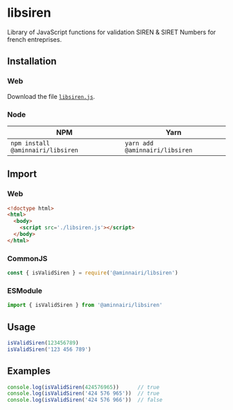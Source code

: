 # libsiren

Library of JavaScript functions for validation SIREN & SIRET Numbers for french entreprises.

## Installation

### Web

Download the file [`libsiren.js`](./libsiren.js).

### Node

NPM | Yarn
---|---
`npm install @aminnairi/libsiren` | `yarn add @aminnairi/libsiren`

## Import

### Web

```html
<!doctype html>
<html>
  <body>
    <script src='./libsiren.js'></script>
  </body>
</html>
```

### CommonJS

```javascript
const { isValidSiren } = require('@aminnairi/libsiren')
```

### ESModule

```javascript
import { isValidSiren } from '@aminnairi/libsiren'
```

## Usage

```javascript
isValidSiren(123456789)
isValidSiren('123 456 789')
```

## Examples

```javascript
console.log(isValidSiren(424576965))      // true
console.log(isValidSiren('424 576 965'))  // true
console.log(isValidSiren('424 576 966'))  // false
```